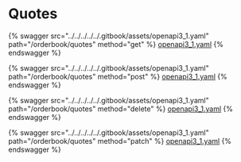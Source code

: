 # Quotes

{% swagger src="../../../../../.gitbook/assets/openapi3_1.yaml" path="/orderbook/quotes" method="get" %}
[openapi3_1.yaml](../../../../../.gitbook/assets/openapi3_1.yaml)
{% endswagger %}

{% swagger src="../../../../../.gitbook/assets/openapi3_1.yaml" path="/orderbook/quotes" method="post" %}
[openapi3_1.yaml](../../../../../.gitbook/assets/openapi3_1.yaml)
{% endswagger %}

{% swagger src="../../../../../.gitbook/assets/openapi3_1.yaml" path="/orderbook/quotes" method="delete" %}
[openapi3_1.yaml](../../../../../.gitbook/assets/openapi3_1.yaml)
{% endswagger %}

{% swagger src="../../../../../.gitbook/assets/openapi3_1.yaml" path="/orderbook/quotes" method="patch" %}
[openapi3_1.yaml](../../../../../.gitbook/assets/openapi3_1.yaml)
{% endswagger %}
